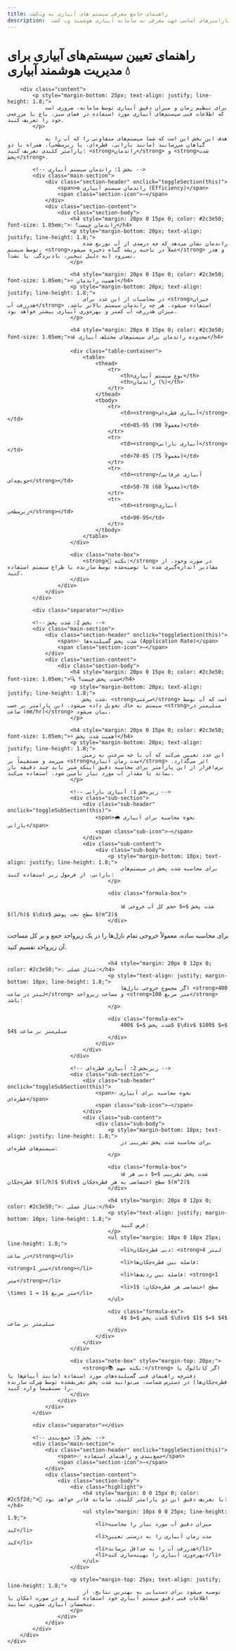 ```yaml
---
title: راهنمای جامع معرفی سیستم های آبیاری به وب‌کشت
description:  معرفی سیستم های آبیاری و پارامترهای اساسی جهت معرفی به سامانه آبیاری هوشمند وب کشت
---
```


<div class="container">
        <div class="header">
            <h1> راهنمای تعیین سیستم‌های آبیاری برای مدیریت هوشمند آبیاری 💧</h1>
        </div>

        <div class="content">
            <p style="margin-bottom: 25px; text-align: justify; line-height: 1.8;">
                برای تنظیم زمان و میزان دقیق آبیاری توسط سامانه، ضروری است که اطلاعات فنی سیستم‌های آبیاری مورد استفاده در فضای سبز، باغ یا مزرعه‌ی خود را تعریف کنید.
            </p>

                هدف این بخش این است که شما سیستم‌های متفاوتی را که آب را به گیاهان می‌رسانند (مانند بارانی، قطره‌ای، یا زیرسطحی)، همراه با دو پارامتر کلیدی تعریف کنید: <strong>راندمان</strong> و <strong>شدت پخش</strong>.

            <!-- بخش 1: راندمان سیستم آبیاری -->
            <div class="main-section">
                <div class="section-header" onclick="toggleSection(this)">
                    <span>⚙️ راندمان سیستم آبیاری (Efficiency)</span>
                    <span class="section-icon">−</span>
                </div>
                <div class="section-content">
                    <div class="section-body">
                        <h4 style="margin: 20px 0 15px 0; color: #2c3e50; font-size: 1.05em;">💧 راندمان چیست؟</h4>
                        <p style="margin-bottom: 20px; text-align: justify; line-height: 1.8;">
                            راندمان نشان می‌دهد که چه درصدی از آب توزیع شده توسط سیستم، <strong>عملاً در ناحیه ریشه گیاه ذخیره می‌شود</strong> و هدر نمی‌رود (به دلیل تبخیر، بادبردگی، یا نشت).
                        </p>

                        <h4 style="margin: 20px 0 15px 0; color: #2c3e50; font-size: 1.05em;">⚡ اهمیت راندمان</h4>
                        <p style="margin-bottom: 20px; text-align: justify; line-height: 1.8;">
                            در محاسبات از این عدد برای <strong>جبران هدررفت آب</strong> استفاده می‌شود. هر چه راندمان سیستم بالاتر باشد، میزان هدررفت آب کمتر و بهره‌وری آبیاری بیشتر خواهد بود.
                        </p>

                        <h4 style="margin: 20px 0 15px 0; color: #2c3e50; font-size: 1.05em;">📊 محدوده راندمان برای سیستم‌های مختلف آبیاری</h4>

                        <div class="table-container">
                            <table>
                                <thead>
                                    <tr>
                                        <th>نوع سیستم آبیاری</th>
                                        <th>راندمان (%)</th>
                                    </tr>
                                </thead>
                                <tbody>
                                    <tr>
                                        <td><strong>آبیاری قطره‌ای</strong></td>
                                        <td>85-95 (معمولاً 90)</td>
                                    </tr>
                                    <tr>
                                        <td><strong>آبیاری بارانی</strong></td>
                                        <td>70-85 (معمولاً 75)</td>
                                    </tr>
                                    <tr>
                                        <td><strong>آبیاری غرقابی/جویچه‌ای</strong></td>
                                        <td>50-70 (معمولاً 60)</td>
                                    </tr>
                                    <tr>
                                        <td><strong>آبیاری زیرسطحی</strong></td>
                                        <td>90-95</td>
                                    </tr>
                                </tbody>
                            </table>
                        </div>

                        <div class="note-box">
                            <strong>📌 نکته:</strong> در صورت وجود، از مقادیر اندازه‌گیری شده یا توصیه‌شده توسط سازنده یا طراح سیستم استفاده کنید.
                        </div>
                    </div>
                </div>
            </div>

            <div class="separator"></div>

            <!-- بخش 2: شدت پخش -->
            <div class="main-section">
                <div class="section-header" onclick="toggleSection(this)">
                    <span>💦 شدت پخش گسیلنده‌ها (Application Rate)</span>
                    <span class="section-icon">−</span>
                </div>
                <div class="section-content">
                    <div class="section-body">
                        <h4 style="margin: 20px 0 15px 0; color: #2c3e50; font-size: 1.05em;">🔍 شدت پخش چیست؟</h4>
                        <p style="margin-bottom: 20px; text-align: justify; line-height: 1.8;">
                            شدت پخش، <strong>سرعتی</strong> است که آب توسط سیستم به خاک تحویل داده می‌شود. این پارامتر بر حسب <strong>میلی‌متر در ساعت (mm/hr)</strong> بیان می‌شود.
                        </p>

                        <h4 style="margin: 20px 0 15px 0; color: #2c3e50; font-size: 1.05em;">⚡ اهمیت شدت پخش</h4>
                        <p style="margin-bottom: 20px; text-align: justify; line-height: 1.8;">
                            این عدد تعیین می‌کند که آب با چه سرعتی به زمین می‌رسد و مستقیماً بر <strong>مدت زمان آبیاری</strong> اثر می‌گذارد. نرم‌افزار از این پارامتر برای محاسبه دقیق اینکه شیر باید چند دقیقه باز بماند تا مقدار آب مورد نیاز تأمین شود، استفاده می‌کند.
                        </p>

                        <!-- زیربخش 1: آبیاری بارانی -->
                        <div class="sub-section">
                            <div class="sub-header" onclick="toggleSubSection(this)">
                                <span>🌧️ نحوه محاسبه برای آبیاری بارانی</span>
                                <span class="sub-icon">−</span>
                            </div>
                            <div class="sub-content">
                                <div class="sub-body">
                                    <p style="margin-bottom: 18px; text-align: justify; line-height: 1.8;">
                                        برای محاسبه شدت پخش در سیستم‌های بارانی، از فرمول زیر استفاده کنید:
                                    </p>

                                    <div class="formula-box">

                                        📊 شدت پخش $=$ حجم کل آب خروجی $(l/h)$ $\div$ سطح تحت پوشش $(m^2)$
                                    </div>

<p style="margin-bottom: 18px; text-align: justify; line-height: 1.8;">برای محاسبه ساده، معمولاً خروجی تمام نازل‌ها را در یک زیرواحد جمع و بر کل مساحت آن زیرواحد تقسیم کنید.</p>

                                    <h4 style="margin: 20px 0 12px 0; color: #2c3e50;">💡 مثال عملی:</h4>
                                    <p style="text-align: justify; margin-bottom: 18px; line-height: 1.8;">
                                        اگر مجموع خروجی نازل‌ها <strong>400 لیتر در ساعت</strong> و مساحت زیرواحد <strong>100 متر مربع</strong> باشد:
                                    </p>

                                    <div class="formula-ex">
                                        شدت پخش $=$ $400$ $\div$ $100$ $=$ $4$ میلی‌متر بر ساعت
                                    </div>
                                </div>
                            </div>
                        </div>

                        <!-- زیربخش 2: آبیاری قطره‌ای -->
                        <div class="sub-section">
                            <div class="sub-header" onclick="toggleSubSection(this)">
                                <span>💧 نحوه محاسبه برای آبیاری قطره‌ای</span>
                                <span class="sub-icon">−</span>
                            </div>
                            <div class="sub-content">
                                <div class="sub-body">
                                    <p style="margin-bottom: 18px; text-align: justify; line-height: 1.8;">
                                        برای محاسبه شدت پخش تقریبی در سیستم‌های قطره‌ای:
                                    </p>

                                    <div class="formula-box">
                                        📊 شدت پخش تقریبی $=$ دبی هر قطره‌چکان $(l/h)$ $\div$ سطح اختصاصی به هر قطره‌چکان $(m^2)$
                                    </div>

                                    <h4 style="margin: 20px 0 12px 0; color: #2c3e50;">💡 مثال عملی:</h4>
                                    <p style="text-align: justify; margin-bottom: 10px; line-height: 1.8;">
                                        فرض کنید:
                                    </p>
                                    <ul style="margin: 10px 0 18px 25px; line-height: 1.8;">
                                        <li>دبی قطره‌چکان: <strong>4 لیتر در ساعت</strong></li>
                                        <li>فاصله بین قطره‌چکان‌ها: <strong>1 متر</strong></li>
                                        <li>فاصله بین ردیف‌ها: <strong>1 متر</strong></li>
                                        <li>سطح اختصاصی هر قطره‌چکان: $1 \times 1 = 1$ متر مربع</li>
                                    </ul>

                                    <div class="formula-ex">
                                        شدت پخش $=$ $4$ $\div$ $1$ $=$ $4$ میلی‌متر بر ساعت
                                    </div>
                                </div>
                            </div>
                        </div>

                        <div class="note-box" style="margin-top: 20px;">
                            <strong>📚 نکته مهم:</strong> اگر کاتالوگ یا دفترچه راهنمای فنی گسیلنده‌های مورد استفاده (مانند آبپاش‌ها یا قطره‌چکان‌ها) در دسترس شماست، می‌توانید شدت پخش تعریف‌شده توسط شرکت سازنده را مستقیماً وارد کنید.
                        </div>
                    </div>
                </div>
            </div>

            <div class="separator"></div>

            <!-- بخش 3: جمع‌بندی -->
            <div class="main-section">
                <div class="section-header" onclick="toggleSection(this)">
                    <span>✅ جمع‌بندی و راهنمای استفاده</span>
                    <span class="section-icon">−</span>
                </div>
                <div class="section-content">
                    <div class="section-body">
                        <div class="highlight">
                            <h4 style="margin: 0 0 15px 0; color: #2c5f2d;">🎯 با تعریف دقیق این دو پارامتر کلیدی، سامانه قادر خواهد بود:</h4>
                            <ul style="margin: 10px 0 0 25px; line-height: 1.9;">
                                <li>میزان دقیق آب مورد نیاز را محاسبه کند</li>
                                <li>مدت زمان آبیاری را به درستی تعیین کند</li>
                                <li>هدررفت آب را به حداقل برساند</li>
                                <li>بهره‌وری آبیاری را بهینه‌سازی کند</li>
                            </ul>
                        </div>

                        <p style="margin-top: 25px; text-align: justify; line-height: 1.8;">
                            توصیه می‌شود برای دستیابی به بهترین نتایج، از اطلاعات فنی دقیق سیستم آبیاری خود استفاده کنید و در صورت امکان با متخصصان آبیاری مشورت نمایید.
                        </p>
                    </div>
                </div>
            </div>
        </div>
    </div>




